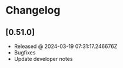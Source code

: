 # Changelog

## [0.51.0]

- Released @ 2024-03-19 07:31:17.246676Z
- Bugfixes
- Update developer notes
